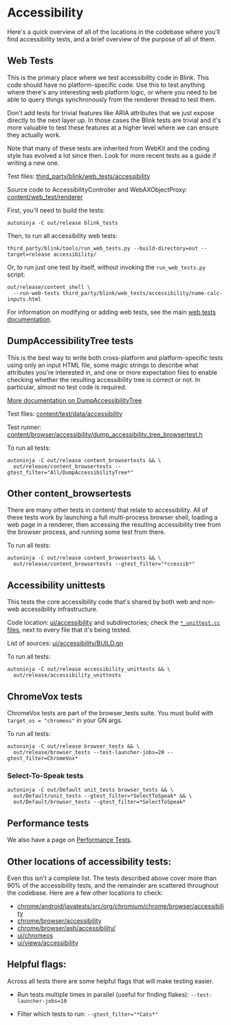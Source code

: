 # Accessibility

Here's a quick overview of all of the locations in the codebase where you'll
find accessibility tests, and a brief overview of the purpose of all of them.

## Web Tests

This is the primary place where we test accessibility code in Blink. This code
should have no platform-specific code. Use this to test anything where there's
any interesting web platform logic, or where you need to be able to query things
synchronously from the renderer thread to test them.

Don't add tests for trivial features like ARIA attributes that we just expose
directly to the next layer up. In those cases the Blink tests are trivial and
it's more valuable to test these features at a higher level where we can ensure
they actually work.

Note that many of these tests are inherited from WebKit and the coding style has
evolved a lot since then. Look for more recent tests as a guide if writing a new
one.

Test files:
[third_party/blink/web_tests/accessibility](https://source.chromium.org/chromium/chromium/src/+/main:third_party/blink/web_tests/accessibility/)

Source code to AccessibilityController and WebAXObjectProxy:
[content/web_test/renderer](https://source.chromium.org/chromium/chromium/src/+/main:content/web_test/renderer/)

First, you'll need to build the tests:
```
autoninja -C out/release blink_tests
```

Then, to run all accessibility web tests:

```
third_party/blink/tools/run_web_tests.py --build-directory=out --target=release accessibility/
```

Or, to run just one test by itself, without invoking the `run_web_tests.py` script:

```
out/release/content_shell \
  --run-web-tests third_party/blink/web_tests/accessibility/name-calc-inputs.html
```

For information on modifying or adding web tests, see the main
[web tests documentation](https://chromium.googlesource.com/chromium/src/+/main/docs/testing/web_tests.md).

## DumpAccessibilityTree tests

This is the best way to write both cross-platform and platform-specific tests
using only an input HTML file, some magic strings to describe what attributes
you're interested in, and one or more expectation files to enable checking
whether the resulting accessibility tree is correct or not. In particular,
almost no test code is required.

[More documentation on DumpAccessibilityTree](../../content/test/data/accessibility/readme.md)

Test files:
[content/test/data/accessibility](https://source.chromium.org/chromium/chromium/src/+/main:content/test/data/accessibility/)

Test runner:
[content/browser/accessibility/dump_accessibility_tree_browsertest.h](https://source.chromium.org/chromium/chromium/src/+/main:content/browser/accessibility/dump_accessibility_tree_browsertest.h)

To run all tests:

```
autoninja -C out/release content_browsertests && \
  out/release/content_browsertests --gtest_filter="All/DumpAccessibilityTree*"
```

## Other content_browsertests

There are many other tests in content/ that relate to accessibility. All of
these tests work by launching a full multi-process browser shell, loading a web
page in a renderer, then accessing the resulting accessibility tree from the
browser process, and running some test from there.

To run all tests:

```
autoninja -C out/release content_browsertests && \
  out/release/content_browsertests --gtest_filter="*ccessib*"
```

## Accessibility unittests

This tests the core accessibility code that's shared by both web and non-web
accessibility infrastructure.

Code location:
[ui/accessibility](https://source.chromium.org/chromium/chromium/src/+/main:ui/accessibility/)
and subdirectories; check the
[`*_unittest.cc` files](https://source.chromium.org/search?q=path:accessibility%20path:_unittest&sq=&ss=chromium%2Fchromium%2Fsrc:ui%2Faccessibility%2F),
next to every file that it's being tested.

List of sources:
[ui/accessibility/BUILD.gn](https://source.chromium.org/chromium/chromium/src/+/main:ui/accessibility/BUILD.gn?q=%22test(%22accessibility_unittests%22)%20%7B%22)

To run all tests:

```
autoninja -C out/release accessibility_unittests && \
  out/release/accessibility_unittests
```

## ChromeVox tests

ChromeVox tests are part of the browser_tests suite. You must build with
`target_os = "chromeos"` in your GN args.

To run all tests:

```
autoninja -C out/release browser_tests && \
  out/release/browser_tests --test-launcher-jobs=20 --gtest_filter=ChromeVox*
```

### Select-To-Speak tests

```
autoninja -C out/Default unit_tests browser_tests && \
  out/Default/unit_tests --gtest_filter=*SelectToSpeak* && \
  out/Default/browser_tests --gtest_filter=*SelectToSpeak*
```

## Performance tests

We also have a page on [Performance Tests](perf.md).

## Other locations of accessibility tests:

Even this isn't a complete list. The tests described above cover more than 90%
of the accessibility tests, and the remainder are scattered throughout the
codebase. Here are a few other locations to check:

*   [chrome/android/javatests/src/org/chromium/chrome/browser/accessibility](https://source.chromium.org/chromium/chromium/src/+/main:chrome/android/javatests/src/org/chromium/chrome/browser/accessibility/)
*   [chrome/browser/accessibility](https://source.chromium.org/chromium/chromium/src/+/main:chrome/browser/accessibility/)
*   [chrome/browser/ash/accessibility/](https://source.chromium.org/chromium/chromium/src/+/main:chrome/browser/ash/accessibility/)
*   [ui/chromeos](https://source.chromium.org/chromium/chromium/src/+/main:ui/chromeos/)
*   [ui/views/accessibility](https://source.chromium.org/chromium/chromium/src/+/main:ui/views/accessibility/)

## Helpful flags:

Across all tests there are some helpful flags that will make testing easier.

*   Run tests multiple times in parallel (useful for finding flakes):
    `--test-launcher-jobs=10`

*   Filter which tests to run: `--gtest_filter="*Cats*"`
